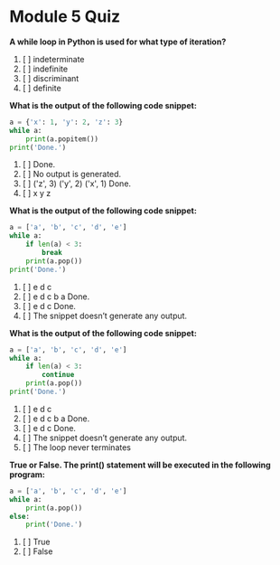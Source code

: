 # Module 5 Quiz

**A while loop in Python is used for what type of iteration?**

1. [ ] indeterminate
1. [ ] indefinite
1. [ ] discriminant
1. [ ] definite

**What is the output of the following code snippet:**

```python
a = {'x': 1, 'y': 2, 'z': 3}
while a:
    print(a.popitem())
print('Done.')
```

1. [ ] Done.
1. [ ] No output is generated.
1. [ ] ('z', 3)
       ('y', 2)
       ('x', 1)
       Done.
1. [ ]  x
        y
        z

**What is the output of the following code snippet:**

```python
a = ['a', 'b', 'c', 'd', 'e']
while a:
    if len(a) < 3:
        break
    print(a.pop())
print('Done.')
```

1. [ ]  e
        d
        c
1. [ ]  e
        d
        c
        b
        a
        Done.
1. [ ]  e
        d
        c
        Done.
1. [ ] The snippet doesn’t generate any output.

**What is the output of the following code snippet:**

```python
a = ['a', 'b', 'c', 'd', 'e']
while a:
    if len(a) < 3:
        continue
    print(a.pop())
print('Done.')
```

1. [ ]  e
        d
        c
1. [ ]  e
        d
        c
        b
        a
        Done.
1. [ ]  e
        d
        c
        Done.
1. [ ] The snippet doesn’t generate any output.
1. [ ] The loop never terminates

**True or False. The print() statement will be executed in the following program:**

```python
a = ['a', 'b', 'c', 'd', 'e']
while a:
    print(a.pop())
else:
    print('Done.')
```
1. [ ]  True
1. [ ]  False